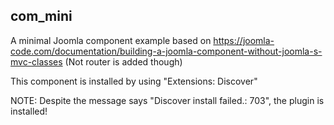 ## com_mini

A minimal Joomla component example based on https://joomla-code.com/documentation/building-a-joomla-component-without-joomla-s-mvc-classes
(Not router is added though)

This component is installed by using "Extensions: Discover"

NOTE: Despite the message says "Discover install failed.: 703", the plugin is installed!
